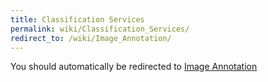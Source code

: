 ```yaml
---
title: Classification Services
permalink: wiki/Classification_Services/
redirect_to: /wiki/Image_Annotation/
---
```


You should automatically be redirected to [Image Annotation](/wiki/Image_Annotation/)

